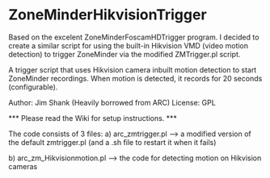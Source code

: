 # ZoneMinderHikvisionTrigger


Based on the excelent ZoneMinderFoscamHDTrigger program. I decided to create a similar script for using the built-in Hikvision VMD (video motion detection) to trigger ZoneMinder via the modified ZMTrigger.pl script.


 A trigger script that uses Hikvision camera inbuilt motion detection
to start ZoneMinder recordings. When motion is detected, it records for 20 seconds
(configurable).

Author: Jim Shank (Heavily borrowed from ARC)
License: GPL


*** Please read the Wiki for setup instructions. ***

The code consists of 3 files:
a) arc_zmtrigger.pl --> a modified version of the default zmtrigger.pl (and a .sh file to restart it when it fails)

b) arc_zm_Hikvisionmotion.pl --> the code for detecting motion on Hikvision cameras



